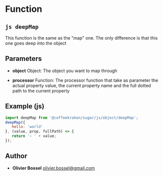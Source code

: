 
# Function


## ```js deepMap ```


This function is the same as the "map" one. The only difference is that this one goes deep into the object

## Parameters

- **object**  Object: The object you want to map through

- **processor**  Function: The processor function that take as parameter the actual property value, the current property name and the full dotted path to the current property



## Example (js)

```js
import deepMap from '@coffeekraken/sugar/js/object/deepMap';
deepMap({
   hello: 'world'
}, (value, prop, fullPath) => {
   return '~ ' + value;
});
```


## Author
- **Olivier Bossel** <a href="mailto:olivier.bossel@gmail.com">olivier.bossel@gmail.com</a> 



